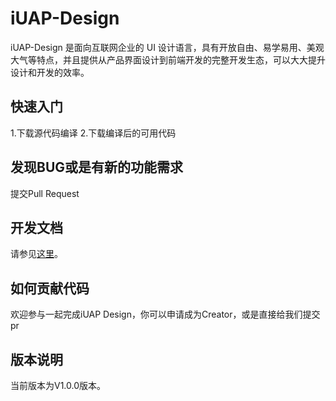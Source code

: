 # iUAP-Design

iUAP-Design 是面向互联网企业的 UI 设计语言，具有开放自由、易学易用、美观大气等特点，并且提供从产品界面设计到前端开发的完整开发生态，可以大大提升设计和开发的效率。

## 快速入门

1.下载源代码编译
2.下载编译后的可用代码

## 发现BUG或是有新的功能需求

提交Pull Request

## 开发文档

请参见[这里]()。

## 如何贡献代码

欢迎参与一起完成iUAP Design，你可以申请成为Creator，或是直接给我们提交pr

## 版本说明

当前版本为V1.0.0版本。
